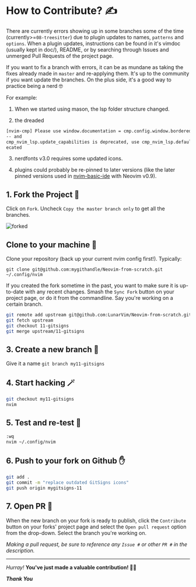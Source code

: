 # How to Contribute? ✍

There are currently errors showing up in some branches some of the time (currently>=`08-treesitter`) due to plugin updates to names, `patterns` and `options`.  When a plugin updates, instructions can be found in it's vimdoc (usually kept in doc/), README, or by searching through Issues and unmerged Pull Requests of the project page. 

If you want to fix a branch with errors, it can be as mundane as taking the fixes already made in `master` and re-applying them. It's up to the community if you want update the branches. On the plus side, it's a good way to practice being a nerd 🤓

For example: 
 
1. When we started using mason, the lsp folder structure changed. 

2. the dreaded 
```sh
[nvim-cmp] Please use window.documentation = cmp.config.window.bordered() instead.
-- and 
cmp_nvim_lsp.update_capabilities is deprecated, use cmp_nvim_lsp.default_capabilities instead. See :h depr
ecated
```

3. nerdfonts v3.0 requires some updated icons. 

4. plugins could probably be re-pinned to later versions (like the later pinned versions used in [nvim-basic-ide](https://github.com/LunarVim/nvim-basic-ide/tree/master/lua/user) with Neovim v0.9).


## 1. Fork the Project 🍴

Click on `Fork`. Uncheck `Copy the master branch only` to get all the branches. 

![forked](https://user-images.githubusercontent.com/63325246/138092106-83ca7ed0-1ec3-4d01-a90c-ae3362bef4f5.jpg)

## Clone to your machine 🤖

Clone your repository (back up your current nvim config first!).  Typically:

`git clone git@github.com:mygithandle/Neovim-from-scratch.git ~/.config/nvim`

If you created the fork sometime in the past, you want to make sure it is up-to-date with any recent changes. Smash the `Sync Fork` button on your project page, or do it from the commandline. Say you're working on a certain branch. 

```sh
git remote add upstream git@github.com:LunarVim/Neovim-from-scratch.git
git fetch upstream
git checkout 11-gitsigns
git merge upstream/11-gitsigns
```

## 3. Create a new branch 🌵

Give it a name 
`git branch my11-gitsigns`

## 4. Start hacking 🪄

```sh
git checkout my11-gitsigns
nvim
```

## 5. Test and re-test 🔬

```sh
:wq
nvim ~/.config/nvim
```

## 6. Push to your fork on Github ✋

```sh
git add .
git commit -m "replace outdated GitSigns icons"
git push origin mygitsigns-11
```

## 7. Open PR 🎁

When the new branch on your fork is ready to publish, click the `Contribute` button on your forks' project page and select the `Open pull request` option from the drop-down. Select the branch you're working on. 

*Making a pull request, be sure to reference any `Issue #` or other `PR #` in the description.*

<hr>

_Hurray!_ **You've just made a valuable contribution! :partying_face:🎉**

***Thank You***
